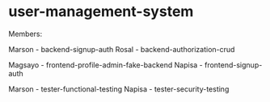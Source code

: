 # user-management-system

Members:

Marson - backend-signup-auth
Rosal - backend-authorization-crud

Magsayo - frontend-profile-admin-fake-backend
Napisa - frontend-signup-auth

Marson - tester-functional-testing
Napisa - tester-security-testing

